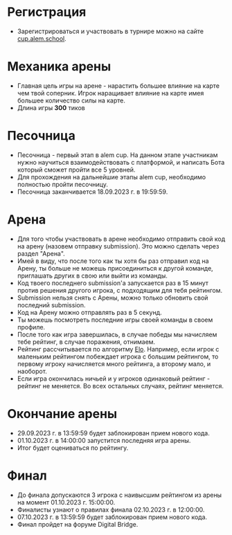 # Регистрация
- Зарегистрироваться и участвовать в турнире можно на сайте [cup.alem.school](https://cup.alem.school). 

# Механика арены
- Главная цель игры на арене - нарастить большее влияние на карте чем твой соперник. Игрок наращивает влияние на карте имея большее количество силы на карте.
- Длина игры **300** тиков

# Песочница
- Песочница - первый этап в alem cup. На данном этапе участникам нужно научиться взаимодействовать с платформой, и написать Бота который сможет пройти все 5 уровней.
- Для прохождения на дальнейшие этапы alem cup, необходимо полностью пройти песочницу.
- Песочница заканчивается 18.09.2023 г. в 19:59:59.

# Арена
- Для того чтобы участвовать в арене необходимо отправить свой код на арену (назовем отправку submission). Это можно сделать через раздел "Арена".
- Имей в виду, что после того как ты хотя бы раз отправил код на Арену, ты больше не можешь присоединиться к другой команде, приглашать других в свою или выйти из команды.
- Код твоего последнего submission'а запускается раз в 15 минут против решения другого игрока, с подходящим для тебя рейтингом.
- Submission нельзя снять с Арены, можно только обновить свой последний submission.
- Код на Арену можно отправлять раз в 5 секунд.
- Ты можешь посмотреть последние игры своей команды в своем профиле.
- После того как игра завершилась, в случае победы мы начисляем тебе рейтинг, в случае поражения, отнимаем.
- Рейтинг рассчитывается по алгоритму [Elo](https://ru.wikipedia.org/wiki/%D0%A0%D0%B5%D0%B9%D1%82%D0%B8%D0%BD%D0%B3_%D0%AD%D0%BB%D0%BE). Например, если игрок с маленьким рейтингом побеждает игрока с большим рейтингом, то первому игроку начисляется много рейтинга, а второму мало, и наоборот.
- Если игра окончилась ничьей и у игроков одинаковый рейтинг - рейтинг не меняется. Во всех остальных случаях, рейтинг меняется.

# Окончание арены
- 29.09.2023 г. в 13:59:59 будет заблокирован прием нового кода.
- 01.10.2023 г. в 14:00:00 запустится последняя игра арены.
- Итог будет оцениваться по рейтингу.

# Финал
- До финала допускаются 3 игрока с наивысшим рейтингом из арены на момент 01.10.2023 г. 15:00:00.
- Финалисты узнают о правилах финала 02.10.2023 г. в 12:00:00.
- 07.10.2023 г. в 13:59:59 будет заблокирован прием нового кода.
- Финал пройдет на форуме Digital Bridge.

